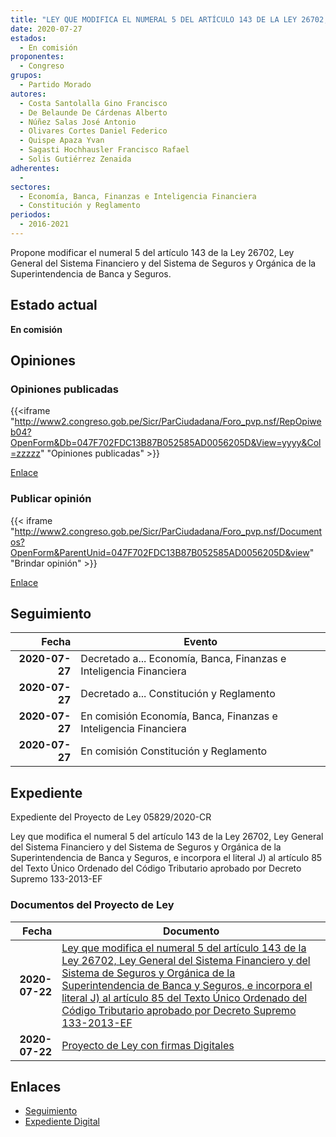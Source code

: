 ```yaml
---
title: "LEY QUE MODIFICA EL NUMERAL 5 DEL ARTÍCULO 143 DE LA LEY 26702, LEY GENERAL DEL SISTEMA FINANCIERO Y DEL SISTEMA DE SEGUROS Y ORGÁNICA DE LA SUPERINTENDENCIA DE BANCA Y SEGUROS, E INCORPORA EL LITERAL J) AL ARTÍCULO 85 DEL TEXTO ÚNICO ORDENADO DEL CÓDIGO TRIBUTARIO APROBADO POR DECRETO SUPREMO 133-2013-EF"
date: 2020-07-27
estados: 
  - En comisión
proponentes: 
  - Congreso
grupos: 
  - Partido Morado
autores: 
  - Costa Santolalla Gino Francisco
  - De Belaunde De Cárdenas Alberto
  - Núñez Salas José Antonio
  - Olivares Cortes Daniel Federico
  - Quispe Apaza Yvan
  - Sagasti Hochhausler Francisco Rafael
  - Solis Gutiérrez Zenaida
adherentes: 
  - 
sectores: 
  - Economía, Banca, Finanzas e Inteligencia Financiera
  - Constitución y Reglamento
periodos: 
  - 2016-2021
---
```


Propone modificar el numeral 5 del artículo 143 de la Ley 26702, Ley General del Sistema Financiero y del Sistema de Seguros y Orgánica de la Superintendencia de Banca y Seguros.


## Estado actual

**En comisión**

## Opiniones

### Opiniones publicadas

{{<iframe "http://www2.congreso.gob.pe/Sicr/ParCiudadana/Foro_pvp.nsf/RepOpiweb04?OpenForm&Db=047F702FDC13B87B052585AD0056205D&View=yyyy&Col=zzzzz" "Opiniones publicadas" >}}

[Enlace](http://www2.congreso.gob.pe/Sicr/ParCiudadana/Foro_pvp.nsf/RepOpiweb04?OpenForm&Db=047F702FDC13B87B052585AD0056205D&View=yyyy&Col=zzzzz)
### Publicar opinión

{{< iframe "http://www2.congreso.gob.pe/Sicr/ParCiudadana/Foro_pvp.nsf/Documentos?OpenForm&ParentUnid=047F702FDC13B87B052585AD0056205D&view" "Brindar opinión" >}}

[Enlace](http://www2.congreso.gob.pe/Sicr/ParCiudadana/Foro_pvp.nsf/Documentos?OpenForm&ParentUnid=047F702FDC13B87B052585AD0056205D&view)

## Seguimiento

| Fecha | Evento |
|------:|--------|
| **2020-07-27** | Decretado a... Economía, Banca, Finanzas e Inteligencia Financiera|
| **2020-07-27** | Decretado a... Constitución y Reglamento|
| **2020-07-27** | En comisión Economía, Banca, Finanzas e Inteligencia Financiera|
| **2020-07-27** | En comisión Constitución y Reglamento|


## Expediente

Expediente del Proyecto de Ley 05829/2020-CR

Ley que modifica el numeral 5 del artículo 143 de la Ley 26702, Ley General del Sistema Financiero y del Sistema de Seguros y Orgánica de la Superintendencia de Banca y Seguros, e incorpora el literal J) al artículo 85 del Texto Único Ordenado del Código Tributario aprobado por Decreto Supremo 133-2013-EF


### Documentos del Proyecto de Ley

| Fecha | Documento |
|------:|--------|
| **2020-07-22** | [Ley que modifica el numeral 5 del artículo 143 de la Ley 26702, Ley General del Sistema Financiero y del Sistema de Seguros y Orgánica de la Superintendencia de Banca y Seguros, e incorpora el literal J) al artículo 85 del Texto Único Ordenado del Código Tributario aprobado por Decreto Supremo 133-2013-EF](http://www.leyes.congreso.gob.pe/Documentos/2016_2021/Proyectos_de_Ley_y_de_Resoluciones_Legislativas/PL05829-20200722.pdf) |
| **2020-07-22** | [Proyecto de Ley con firmas Digitales](http://www.leyes.congreso.gob.pe/Documentos/2016_2021/Proyectos_de_Ley_y_de_Resoluciones_Legislativas/Proyectos_Firmas_digitales/PL05829.pdf) |

## Enlaces 

- [Seguimiento](http://www2.congreso.gob.pe/Sicr/TraDocEstProc/CLProLey2016.nsf/f7fff46988ca05b1052578e100829cc7/f90b86ce0341146d052585ae001848d5?OpenDocument)
- [Expediente Digital](http://www2.congreso.gob.pe/Sicr/TraDocEstProc/CLProLey2016.nsf/f7fff46988ca05b1052578e100829cc7/f90b86ce0341146d052585ae001848d5?OpenDocument&Click=05257FB7005EB655.eb71d0cf91d8294e05256cdf006b5706/$Body/0.1C6C)
